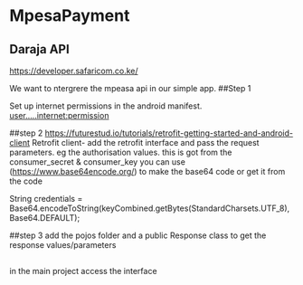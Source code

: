 

# MpesaPayment

## Daraja API
https://developer.safaricom.co.ke/

We want to ntergrere the mpeasa api in our simple app.
##Step 1

Set up internet permissions in the android manifest.
<user.....internet:permission>

##step 2
https://futurestud.io/tutorials/retrofit-getting-started-and-android-client
Retrofit client- add the retrofit interface and pass the request parameters.
eg the authorisation values.
this is got from the consumer_secret & consumer_key you can use (https://www.base64encode.org/) to make the base64 code or get it from the code

String credentials = Base64.encodeToString(keyCombined.getBytes(StandardCharsets.UTF_8), Base64.DEFAULT);

##step 3
add the pojos folder and a public Response class to get the response values/parameters

##
in the main project access the interface 
